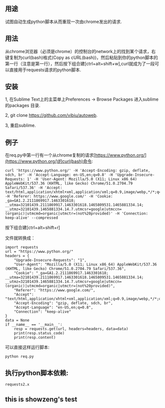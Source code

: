 ## 用途

试图自动生成python脚本从而重现一次由chrome发出的请求.

## 用法

从chrome浏览器（必须是chrome）的控制台的network上的找到某个请求，右键复制为curl(bash)格式(Copy as cURL(bash))，然后粘贴到你的python脚本的第一行（注意是第一行），然后按下组合建[ctrl+alt+shift+w],curl就成为了一段可以直接用于requests请求的python脚本.

## 安装

1, 在Sublime Text上的主菜单上Preferences -> Browse Packages 进入sublime 的packages 目录.

2, git clone https://github.com/vibiu/autoweb.

3, 重启sublime.

## 例子

在req.py中第一行有一个从chrome复制的请求[https://www.python.org/](https://www.python.org/)的curl(bash)命令:
```
curl 'https://www.python.org/' -H 'Accept-Encoding: gzip, deflate, sdch, br' -H 'Accept-Language: en-US,en;q=0.8' -H 'Upgrade-Insecure-Requests: 1' -H 'User-Agent: Mozilla/5.0 (X11; Linux x86_64) AppleWebKit/537.36 (KHTML, like Gecko) Chrome/51.0.2704.79 Safari/537.36' -H 'Accept: text/html,application/xhtml+xml,application/xml;q=0.9,image/webp,*/*;q=0.8' -H 'Referer: https://www.google.com/' -H 'Cookie: _ga=GA1.2.2111869917.1463301618; __utma=32101439.2111869917.1463301618.1465809531.1465881334.14; __utmz=32101439.1465881334.14.7.utmcsr=google|utmccn=(organic)|utmcmd=organic|utmctr=(not%20provided)' -H 'Connection: keep-alive' --compressed
```

按下组合建[ctrl+alt+shift+r]

文件就转换成：
```
import requests
url = "https://www.python.org/"
headers = {
    "Upgrade-Insecure-Requests": "1",
    "User-Agent": "Mozilla/5.0 (X11; Linux x86_64) AppleWebKit/537.36 (KHTML, like Gecko) Chrome/51.0.2704.79 Safari/537.36",
    "Cookie": "_ga=GA1.2.2111869917.1463301618; __utma=32101439.2111869917.1463301618.1465809531.1465881334.14; __utmz=32101439.1465881334.14.7.utmcsr=google|utmccn=(organic)|utmcmd=organic|utmctr=(not%20provided)",
    "Referer": "https://www.google.com/",
    "Accept": "text/html,application/xhtml+xml,application/xml;q=0.9,image/webp,*/*;q=0.8",
    "Accept-Encoding": "gzip, deflate, sdch, br",
    "Accept-Language": "en-US,en;q=0.8",
    "Connection": "keep-alive"
}
data = None
if __name__ == '__main__':
    resp = requests.get(url, headers=headers, data=data)
    print(resp.status_code)
    print(resp.content)
```

可以直接这样运行脚本:
```
python req.py
```

## 执行python脚本依赖:
```
requests2.x

```

## this is showzeng's test
